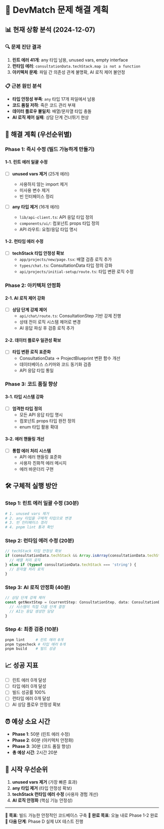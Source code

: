 # 🚨 DevMatch 문제 해결 계획 

## 📊 현재 상황 분석 (2024-12-07)

### 🔍 **문제 진단 결과**
1. **린트 에러 41개**: any 타입 남용, unused vars, empty interface
2. **런타임 에러**: `consultationData.techStack.map is not a function`
3. **아키텍처 문제**: 파일 간 의존성 관계 불명확, AI 로직 제어 불안정

### 📋 **근본 원인 분석**
- **타입 안정성 부족**: `any` 타입 17개 파일에서 남용
- **코드 품질 저하**: 죽은 코드 관리 부재
- **데이터 플로우 불일치**: 배열/문자열 타입 충돌
- **AI 로직 제어 실패**: 상담 단계 건너뛰기 현상

## 🎯 **해결 계획 (우선순위별)**

### **Phase 1: 즉시 수정 (빌드 가능하게 만들기)**
#### 1-1. 린트 에러 일괄 수정
- [ ] **unused vars 제거** (25개 에러)
  - 사용하지 않는 import 제거
  - 미사용 변수 제거
  - 빈 인터페이스 정리

- [ ] **any 타입 제거** (16개 에러)
  - `lib/api-client.ts`: API 응답 타입 정의
  - `components/ui/`: 컴포넌트 props 타입 정의
  - API 라우트: 요청/응답 타입 명시

#### 1-2. 런타임 에러 수정
- [ ] **techStack 타입 안정성 확보**
  - `app/projects/new/page.tsx`: 배열 검증 로직 추가
  - `types/chat.ts`: ConsultationData 타입 정의 강화
  - `api/projects/initial-setup/route.ts`: 타입 변환 로직 수정

### **Phase 2: 아키텍처 안정화**
#### 2-1. AI 로직 제어 강화
- [ ] **상담 단계 강제 제어**
  - `api/chat/route.ts`: ConsultationStep 기반 강제 진행
  - 상태 전이 로직 시스템 제어로 변경
  - AI 응답 파싱 후 검증 로직 추가

#### 2-2. 데이터 플로우 일관성 확보
- [ ] **타입 변환 로직 표준화**
  - ConsultationData → ProjectBlueprint 변환 함수 개선
  - 데이터베이스 스키마와 코드 동기화 검증
  - API 응답 타입 통일

### **Phase 3: 코드 품질 향상**
#### 3-1. 타입 시스템 강화
- [ ] **엄격한 타입 정의**
  - 모든 API 응답 타입 명시
  - 컴포넌트 props 타입 완전 정의
  - enum 타입 활용 확대

#### 3-2. 에러 핸들링 개선
- [ ] **통합 에러 처리 시스템**
  - API 에러 핸들링 표준화
  - 사용자 친화적 에러 메시지
  - 에러 바운더리 구현

## 🛠️ **구체적 실행 방안**

### **Step 1: 린트 에러 일괄 수정 (30분)**
```bash
# 1. unused vars 제거
# 2. any 타입을 구체적 타입으로 변경
# 3. 빈 인터페이스 정리
# 4. pnpm lint 통과 확인
```

### **Step 2: 런타임 에러 수정 (20분)**
```typescript
// techStack 타입 안정성 확보
if (consultationData.techStack && Array.isArray(consultationData.techStack)) {
  // 배열 처리 로직
} else if (typeof consultationData.techStack === 'string') {
  // 문자열 처리 로직
}
```

### **Step 3: AI 로직 안정화 (40분)**
```typescript
// 상담 단계 강제 제어
const getNextStep = (currentStep: ConsultationStep, data: ConsultationData) => {
  // 시스템이 직접 다음 단계 결정
  // AI는 응답 생성만 담당
}
```

### **Step 4: 최종 검증 (10분)**
```bash
pnpm lint     # 린트 에러 0개
pnpm typecheck # 타입 에러 0개  
pnpm build    # 빌드 성공
```

## 📈 **성공 지표**
- [ ] 린트 에러 0개 달성
- [ ] 타입 에러 0개 달성
- [ ] 빌드 성공률 100%
- [ ] 런타임 에러 0개 달성
- [ ] AI 상담 플로우 안정성 확보

## ⏰ **예상 소요 시간**
- **Phase 1**: 50분 (린트 에러 수정)
- **Phase 2**: 60분 (아키텍처 안정화)  
- **Phase 3**: 30분 (코드 품질 향상)
- **총 예상 시간**: 2시간 20분

## 🚀 **시작 우선순위**
1. **unused vars 제거** (가장 빠른 효과)
2. **any 타입 제거** (타입 안정성 확보)
3. **techStack 런타임 에러 수정** (사용자 경험 개선)
4. **AI 로직 안정화** (핵심 기능 안정성)

---

**🎯 목표**: 빌드 가능한 안정적인 코드베이스 구축
**📅 완료 목표**: 오늘 내로 Phase 1-2 완료
**🔄 다음 단계**: Phase D 실제 UX 테스트 진행